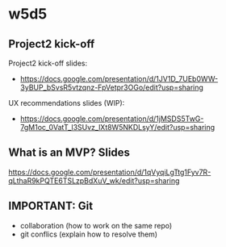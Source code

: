 

# w5d5

<!--


Friday: try to finish earlier.

-->


## Project2 kick-off 

Project2 kick-off slides:
  - https://docs.google.com/presentation/d/1JV1D_7UEb0WW-3yBUP_bSvsR5vtzqnz-FpVetpr3OGo/edit?usp=sharing

UX recommendations slides (WIP):
  - https://docs.google.com/presentation/d/1jMSDS5TwG-7gM1oc_0VatT_l3SUvz_lXt8W5NKDLsyY/edit?usp=sharing



## What is an MVP? Slides
https://docs.google.com/presentation/d/1qVyqiLgTtg1Fyv7R-qLthaR9kPQTE6TSLzpBdXuV_wk/edit?usp=sharing




## IMPORTANT: Git
- collaboration (how to work on the same repo)
- git conflics (explain how to resolve them)


